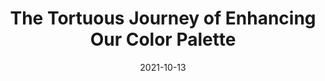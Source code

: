 ---
date: 2021-10-13
draft: true
publisher: doctolib
tags:
  - colors
target_url: https://medium.com/doctolib/the-tortuous-journey-of-enhancing-our-color-palette-4616b5b9c43e
title: The Tortuous Journey of Enhancing Our Color Palette
---